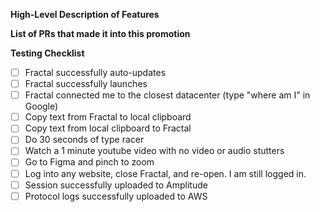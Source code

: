 **High-Level Description of Features**


**List of PRs that made it into this promotion**


**Testing Checklist**

- [ ] Fractal successfully auto-updates
- [ ] Fractal successfully launches
- [ ] Fractal connected me to the closest datacenter (type "where am I" in Google)
- [ ] Copy text from Fractal to local clipboard
- [ ] Copy text from local clipboard to Fractal
- [ ] Do 30 seconds of type racer
- [ ] Watch a 1 minute youtube video with no video or audio stutters
- [ ] Go to Figma and pinch to zoom
- [ ] Log into any website, close Fractal, and re-open. I am still logged in.
- [ ] Session successfully uploaded to Amplitude
- [ ] Protocol logs successfully uploaded to AWS
